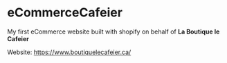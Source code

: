 # eCommerceCafeier
My first eCommerce website built with shopify on behalf of **La Boutique le Cafeier**

Website: https://www.boutiquelecafeier.ca/
